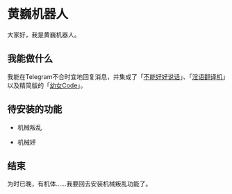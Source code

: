 # 黄巍机器人

大家好，我是黄巍机器人。


## 我能做什么

我能在Telegram不合时宜地回复消息，并集成了「[不能好好说话](https://github.com/RimoChan/bnhhsh)」、「[淫语翻译机](https://github.com/RimoChan/yinglish)」以及精简版的「[幼女Code](https://github.com/RimoChan/unvcode)」。


## 待安装的功能

- 机械叛乱

- 机械奸


## 结束

为时已晚，有机体……我要回去安装机械叛乱功能了。
